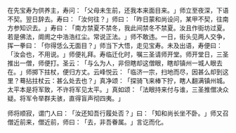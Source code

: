 在先宝寿为供养主，寿问：​「父母未生前，还我本来面目来。​」师立至夜深，下语不契。翌日辞去。寿曰：​「汝何往？​」师曰：​「昨日蒙和尚设问，某甲不契，往南方参知识去。​」寿曰：​「南方禁夏不禁冬，我此间禁冬不禁夏。汝且作街坊过夏。若是佛法，阛阓之中浩浩红尘。常说正法。​」师不敢违。一日，街头见两人交争，挥一拳曰：​「你得恁么无面目？​」师当下大悟，走见宝寿。未及出语，寿便曰：​「汝会也，不用说。​」师便礼拜。寿临迁化时，嘱三圣请师开堂。师开堂日，三圣推出一僧，师便打。圣云：​「与么为人，非但瞎却这僧眼，瞎却镇州一城人眼去在。​」师掷下拄杖，便归方丈。云峰悦云：​「临济一宗，扫地而尽，因甚么却到这里？蓦拈拄杖云：甚么处去也？​」真净颂：​「探骑飞来棒下狞，瞎人翻满镇州城。太平本是将军致，不许将军见太平。​」真如颂：​「法眼持来付与谁，三圣推僧决众疑。将军令举群夫骇，直得盲声彻四夷。​」

师将顺寂，谓门人曰：​「汝还知吾行履处否？​」曰：​「知和尚长坐不卧。​」师又召僧近前来，僧近前，师曰：​「去，非吾眷属。​」言讫而化。